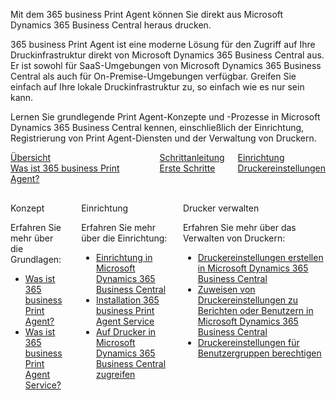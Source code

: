 Mit dem 365 business Print Agent können Sie direkt aus Microsoft Dynamics 365 Business Central heraus drucken. 

365 business Print Agent ist eine moderne Lösung für den Zugriff auf Ihre Druckinfrastruktur direkt von Microsoft Dynamics 365 Business Central aus. Er ist sowohl für SaaS-Umgebungen von Microsoft Dynamics 365 Business Central als auch für On-Premise-Umgebungen verfügbar. Greifen Sie einfach auf Ihre lokale Druckinfrastruktur zu, so einfach wie es nur sein kann.

Lernen Sie grundlegende Print Agent-Konzepte und -Prozesse in Microsoft Dynamics 365 Business Central kennen, einschließlich der Einrichtung, Registrierung von Print Agent-Diensten und der Verwaltung von Druckern.

<div class="columns">
    <div>
        <a href="print-agent-whatis/">
            <div>
                <div><i class="fa-duotone fa-map"></i></div>
                <div>&Uuml;bersicht</div>
                <div>Was ist 365 business Print Agent?</div>
            </div>
        </a>
    </div>
    <div>
        <a href="get-started/">
            <div>
                <div><i class="fa-duotone fa-ballot-check"></i></div>
                <div>Schrittanleitung</div>
                <div>Erste Schritte</div>
            </div>
        </a>
    </div>
    <div>
        <a href="printer-configuration/">
            <div>
                <div><i class="fa-duotone fa-book-open-cover"></i></div>
                <div>Einrichtung</div>
                <div>Druckereinstellungen</div>
            </div>
        </a>
    </div>
</div>

<div class="columns" style="margin-top: 30px;">
    <div>
        <span class="columns-title">Konzept</span>
        <p>
            Erfahren Sie mehr über die Grundlagen:
            <ul class="fa-ul">
                <li><span class="fa-li"><i class="fa-solid fa-pen-ruler"></i></span><a href="print-agent-whatis/">Was ist 365 business Print Agent?</a></li>
                <li><span class="fa-li"><i class="fa-solid fa-sitemap"></i></span><a href="print-agent-client-whatis/">Was ist 365 business Print Agent Service?</a></li>
            </ul>            
        </p>
    </div>
    <div>
        <span class="columns-title">Einrichtung</span>
        <p>
            Erfahren Sie mehr über die Einrichtung:
            <ul class="fa-ul">
                <li><span class="fa-li"><i class="fa-solid fa-screwdriver-wrench"></i></span><a href="setup/">Einrichtung in Microsoft Dynamics 365 Business Central</a></li>
                <li><span class="fa-li"><i class="fa-solid fa-gear"></i></span><a href="print-agent-service-installation/">Installation 365 business Print Agent Service</a></li>
                <li><span class="fa-li"><i class="fa-solid fa-print"></i></span><a href="printer/">Auf Drucker in Microsoft Dynamics 365 Business Central zugreifen</a></li>
            </ul>
        </p>
    </div>
    <div>
         <span class="columns-title">Drucker verwalten</span>
             <p>
                Erfahren Sie mehr über das Verwalten von Druckern:
                <ul class="fa-ul">
                    <li><span class="fa-li"><i class="fa-solid fa-print"></i></span><a href="printer-configuration/">Druckereinstellungen erstellen in Microsoft Dynamics 365 Business Central</a></li>
                    <li><span class="fa-li"><i class="fa-solid fa-user-plus"></i></span><a href="printer-configuration/#printer-selection">Zuweisen von Druckereinstellungen zu Berichten oder Benutzern in Microsoft Dynamics 365 Business Central</a></li>
                    <li><span class="fa-li"><i class="fa-solid fa-users"></i></span><a href="printer-access-permission/">Druckereinstellungen für Benutzergruppen berechtigen</a></li>
                </ul>
            </p>
    </div>
</div>